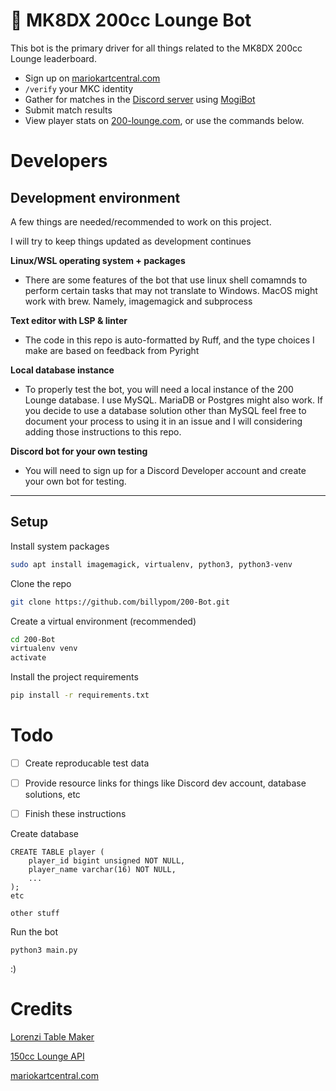 # 🏁 MK8DX 200cc Lounge Bot
This bot is the primary driver for all things related to the MK8DX 200cc Lounge leaderboard.
- Sign up on [mariokartcentral.com](https://www.mariokartcentral.com/)
- `/verify` your MKC identity 
- Gather for matches in the [Discord server](discord.gg/uR3rRzsjhk) using [MogiBot](https://255mp.github.io/)
- Submit match results
- View player stats on [200-lounge.com](https://200-lounge.com), or use the commands below.

# Developers

## Development environment
A few things are needed/recommended to work on this project.

I will try to keep things updated as development continues

**Linux/WSL operating system + packages**
- There are some features of the bot that use linux shell comamnds to perform certain tasks that may not translate to Windows. MacOS might work with brew. Namely, imagemagick and subprocess

**Text editor with LSP & linter**

- The code in this repo is auto-formatted by Ruff, and the type choices I make are based on feedback from Pyright

**Local database instance**

- To properly test the bot, you will need a local instance of the 200 Lounge database. I use MySQL. MariaDB or Postgres might also work. If you decide to use a database solution other than MySQL feel free to document your process to using it in an issue and I will considering adding those instructions to this repo.

**Discord bot for your own testing**

- You will need to sign up for a Discord Developer account and create your own bot for testing.

___

## Setup

Install system packages

```bash
sudo apt install imagemagick, virtualenv, python3, python3-venv
```

Clone the repo

```bash
git clone https://github.com/billypom/200-Bot.git
```

Create a virtual environment (recommended)

```bash
cd 200-Bot
virtualenv venv
activate
```

Install the project requirements

```bash
pip install -r requirements.txt
```

# Todo

- [ ] Create reproducable test data

- [ ] Provide resource links for things like Discord dev account, database solutions, etc

- [ ] Finish these instructions


Create database

```
CREATE TABLE player (
    player_id bigint unsigned NOT NULL,
    player_name varchar(16) NOT NULL,
    ...
);
etc
```


```
other stuff
```

Run the bot

```
python3 main.py
```

:)

# Credits
[Lorenzi Table Maker](https://github.com/hlorenzi/mk8d_ocr)

[150cc Lounge API](https://github.com/VikeMK/Lounge-API)

[mariokartcentral.com](https://www.mariokartcentral.com/)
